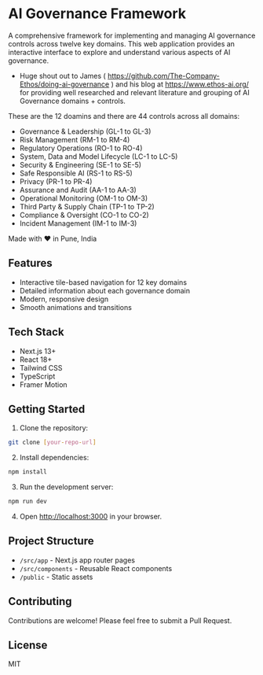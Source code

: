 # AI Governance Framework

A comprehensive framework for implementing and managing AI governance controls across twelve key domains. 
This web application provides an interactive interface to explore and understand various aspects of AI governance.
- Huge shout out to James ( https://github.com/The-Company-Ethos/doing-ai-governance ) and his blog at https://www.ethos-ai.org/ for providing well researched and relevant literature and grouping of AI Governance domains + controls.

These are the 12 doamins and there are 44 controls across all domains:
- Governance & Leadership (GL-1 to GL-3)
- Risk Management (RM-1 to RM-4)
- Regulatory Operations (RO-1 to RO-4)
- System, Data and Model Lifecycle (LC-1 to LC-5)
- Security & Engineering (SE-1 to SE-5)
- Safe Responsible AI (RS-1 to RS-5)
- Privacy (PR-1 to PR-4)
- Assurance and Audit (AA-1 to AA-3)
- Operational Monitoring (OM-1 to OM-3)
- Third Party & Supply Chain (TP-1 to TP-2)
- Compliance & Oversight (CO-1 to CO-2)
- Incident Management (IM-1 to IM-3)

Made with :heart: in Pune, India

## Features

- Interactive tile-based navigation for 12 key domains
- Detailed information about each governance domain
- Modern, responsive design
- Smooth animations and transitions

## Tech Stack

- Next.js 13+
- React 18+
- Tailwind CSS
- TypeScript
- Framer Motion

## Getting Started

1. Clone the repository:
```bash
git clone [your-repo-url]
```

2. Install dependencies:
```bash
npm install
```

3. Run the development server:
```bash
npm run dev
```

4. Open [http://localhost:3000](http://localhost:3000) in your browser.

## Project Structure

- `/src/app` - Next.js app router pages
- `/src/components` - Reusable React components
- `/public` - Static assets

## Contributing

Contributions are welcome! Please feel free to submit a Pull Request.

## License

MIT 
